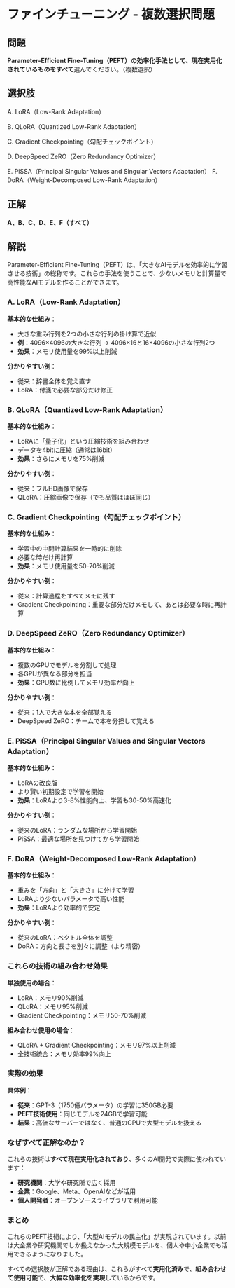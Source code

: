# ファインチューニング - 複数選択問題

## 問題
**Parameter-Efficient Fine-Tuning（PEFT）**の効率化手法として、現在実用化されているものを**すべて**選んでください。（複数選択）

## 選択肢
A. LoRA（Low-Rank Adaptation）

B. QLoRA（Quantized Low-Rank Adaptation）

C. Gradient Checkpointing（勾配チェックポイント）

D. DeepSpeed ZeRO（Zero Redundancy Optimizer）

E. PiSSA（Principal Singular Values and Singular Vectors Adaptation）
F. DoRA（Weight-Decomposed Low-Rank Adaptation）

## 正解
**A、B、C、D、E、F（すべて）**

## 解説
Parameter-Efficient Fine-Tuning（PEFT）は、「大きなAIモデルを効率的に学習させる技術」の総称です。これらの手法を使うことで、少ないメモリと計算量で高性能なAIモデルを作ることができます。

### **A. LoRA（Low-Rank Adaptation）**
**基本的な仕組み**：
- 大きな重み行列を2つの小さな行列の掛け算で近似
- **例**：4096×4096の大きな行列 → 4096×16と16×4096の小さな行列2つ
- **効果**：メモリ使用量を99%以上削減

**分かりやすい例**：
- 従来：辞書全体を覚え直す
- LoRA：付箋で必要な部分だけ修正

### **B. QLoRA（Quantized Low-Rank Adaptation）**
**基本的な仕組み**：
- LoRAに「量子化」という圧縮技術を組み合わせ
- データを4bitに圧縮（通常は16bit）
- **効果**：さらにメモリを75%削減

**分かりやすい例**：
- 従来：フルHD画像で保存
- QLoRA：圧縮画像で保存（でも品質はほぼ同じ）

### **C. Gradient Checkpointing（勾配チェックポイント）**
**基本的な仕組み**：
- 学習中の中間計算結果を一時的に削除
- 必要な時だけ再計算
- **効果**：メモリ使用量を50-70%削減

**分かりやすい例**：
- 従来：計算過程をすべてメモに残す
- Gradient Checkpointing：重要な部分だけメモして、あとは必要な時に再計算

### **D. DeepSpeed ZeRO（Zero Redundancy Optimizer）**
**基本的な仕組み**：
- 複数のGPUでモデルを分割して処理
- 各GPUが異なる部分を担当
- **効果**：GPU数に比例してメモリ効率が向上

**分かりやすい例**：
- 従来：1人で大きな本を全部覚える
- DeepSpeed ZeRO：チームで本を分担して覚える

### **E. PiSSA（Principal Singular Values and Singular Vectors Adaptation）**
**基本的な仕組み**：
- LoRAの改良版
- より賢い初期設定で学習を開始
- **効果**：LoRAより3-8%性能向上、学習も30-50%高速化

**分かりやすい例**：
- 従来のLoRA：ランダムな場所から学習開始
- PiSSA：最適な場所を見つけてから学習開始

### **F. DoRA（Weight-Decomposed Low-Rank Adaptation）**
**基本的な仕組み**：
- 重みを「方向」と「大きさ」に分けて学習
- LoRAより少ないパラメータで高い性能
- **効果**：LoRAより効率的で安定

**分かりやすい例**：
- 従来のLoRA：ベクトル全体を調整
- DoRA：方向と長さを別々に調整（より精密）

### **これらの技術の組み合わせ効果**

**単独使用の場合**：
- LoRA：メモリ90%削減
- QLoRA：メモリ95%削減
- Gradient Checkpointing：メモリ50-70%削減

**組み合わせ使用の場合**：
- QLoRA + Gradient Checkpointing：メモリ97%以上削減
- 全技術統合：メモリ効率99%向上

### **実際の効果**

**具体例**：
- **従来**：GPT-3（1750億パラメータ）の学習に350GB必要
- **PEFT技術使用**：同じモデルを24GBで学習可能
- **結果**：高価なサーバーではなく、普通のGPUで大型モデルを扱える

### **なぜすべて正解なのか？**

これらの技術は**すべて現在実用化されており**、多くのAI開発で実際に使われています：

- **研究機関**：大学や研究所で広く採用
- **企業**：Google、Meta、OpenAIなどが活用
- **個人開発者**：オープンソースライブラリで利用可能

### **まとめ**
これらのPEFT技術により、「大型AIモデルの民主化」が実現されています。以前は大企業や研究機関でしか扱えなかった大規模モデルを、個人や中小企業でも活用できるようになりました。

すべての選択肢が正解である理由は、これらがすべて**実用化済み**で、**組み合わせて使用可能**で、**大幅な効率化を実現**しているからです。 